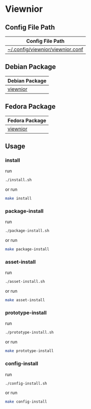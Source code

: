 
# Viewnior


## Config File Path

| Config File Path |
| --- |
| [~/.config/viewnior/viewnior.conf](./asset/overlay/etc/skel/.config/viewnior/viewnior.conf) |


## Debian Package

| Debian Package |
| --- |
| [viewnior](https://packages.debian.org/stable/viewnior) |




## Fedora Package

| Fedora Package |
| --- |
| [viewnior](https://packages.fedoraproject.org/pkgs/viewnior) |




## Usage


### install

run

``` sh
./install.sh
```

or run

``` sh
make install
```


### package-install

run

``` sh
./package-install.sh
```

or run

``` sh
make package-install
```


### asset-install

run

``` sh
./asset-install.sh
```

or run

``` sh
make asset-install
```


### prototype-install

run

``` sh
./prototype-install.sh
```

or run

``` sh
make prototype-install
```


### config-install

run

``` sh
./config-install.sh
```

or run

``` sh
make config-install
```

